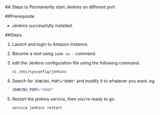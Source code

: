 #A Steps to Permanently start Jenkins on different port

##Prerequisite
  * Jenkins successfully installed.


##Steps
1.  Launch and login to Amazon instance.
2.  Become a root using <code>sudo su -</code> command.
3.  edit the Jenkins configuration file using the following command.

    ```sh
    vi /etc/sysconfig/jenkins
    ```

4.  Search for `JENKINS_PORT="8080"` and modify it to whatever you want.
    eg.
    ```sh
    JENKINS_PORT="9000"
    ```

5.  Restart the jenkins service, then you're ready to go.
    ```sh
    service jenkins restart
    ```
